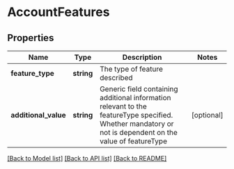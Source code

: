 # AccountFeatures

## Properties
Name | Type | Description | Notes
------------ | ------------- | ------------- | -------------
**feature_type** | **string** | The type of feature described | 
**additional_value** | **string** | Generic field containing additional information relevant to the featureType specified. Whether mandatory or not is dependent on the value of featureType | [optional] 

[[Back to Model list]](../README.md#documentation-for-models) [[Back to API list]](../README.md#documentation-for-api-endpoints) [[Back to README]](../README.md)

